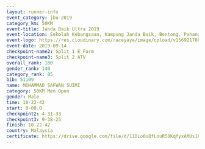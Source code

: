 ```yaml
---
layout: runner-info 
event_category: jbu-2019 
category_km: 50KM 
event-title: Janda Baik Ultra 2019
event-location: Sekolah Kebangsaan, Kampung Janda Baik, Bentong, Pahang, Malaysia 
event-logo: https://res.cloudinary.com/raceyaya/image/upload/v1569217009/logo/janda-baik_vch1pc.jpg 
event-date: 2019-09-14 
checkpoint-name2: Split 1 E Farm 
checkpoint-name3: Split 2 ATV 
overall_rank: 180
gender_rank: 140
category_rank: 85
bib: 51109
name: MOHAMMAD SAFWAN SUIMI
category: 50KM Men Open
gender: Male
time: 10-22-42
start: 0-00.0
checkpoint2: 4-31-33
checkpoint3: 9-38-25
finish: 10-22-42
country: Malaysia
certificate: https://drive.google.com/file/d/11DLo0uQfLouR50KqfyxAMUsJEHWwKITC/view?usp=sharing
---
```


